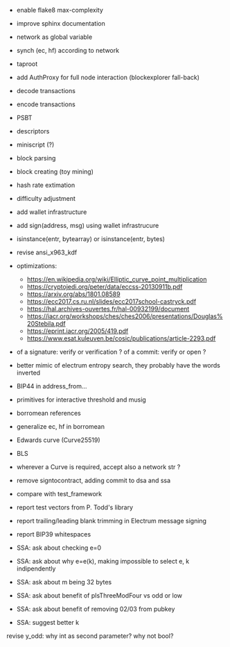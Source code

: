 - enable flake8 max-complexity
- improve sphinx documentation
- network as global variable
- synch (ec, hf) according to network
- taproot
- add AuthProxy for full node interaction (blockexplorer fall-back)
- decode transactions
- encode transactions
- PSBT
- descriptors
- miniscript (?)
- block parsing
- block creating (toy mining)
- hash rate extimation
- difficulty adjustment
- add wallet infrastructure
- add sign(address, msg) using wallet infrastrucure
- isinstance(entr, bytearray) or isinstance(entr, bytes)
- revise ansi_x963_kdf
- optimizations:
    - https://en.wikipedia.org/wiki/Elliptic_curve_point_multiplication
    - https://cryptojedi.org/peter/data/eccss-20130911b.pdf
    - https://arxiv.org/abs/1801.08589
    - https://ecc2017.cs.ru.nl/slides/ecc2017school-castryck.pdf
    - https://hal.archives-ouvertes.fr/hal-00932199/document
    - https://iacr.org/workshops/ches/ches2006/presentations/Douglas%20Stebila.pdf
    - https://eprint.iacr.org/2005/419.pdf
    - https://www.esat.kuleuven.be/cosic/publications/article-2293.pdf
- of a signature: verify or verification ? of a commit: verify or open ?
- better mimic of electrum entropy search, they probably have the words inverted
- BIP44 in address_from...
- primitives for interactive threshold and musig
- borromean references
- generalize ec, hf in borromean
- Edwards curve (Curve25519)
- BLS
- wherever a Curve is required, accept also a network str ?
- remove signtocontract, adding commit to dsa and ssa
- compare with test_framework

- report test vectors from P. Todd's library
- report trailing/leading blank trimming in Electrum message signing
- report BIP39 whitespaces
- SSA: ask about checking e=0
- SSA: ask about why e=e(k), making impossible to select e, k indipendently
- SSA: ask about m being 32 bytes
- SSA: ask about benefit of pIsThreeModFour vs odd or low
- SSA: ask about benefit of removing 02/03 from pubkey
- SSA: suggest better k


revise y_odd: why int as second parameter? why not bool?